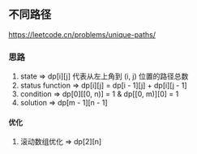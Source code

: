 ## 不同路径

<https://leetcode.cn/problems/unique-paths/>

### 思路

1. state => dp[i][j] 代表从左上角到 (i, j) 位置的路径总数
2. status function => dp[i][j] = dp[i - 1][j] + dp[i][j - 1]
3. condition => dp[0][[0, n)] = 1 & dp[[0, m)][0] = 1
4. solution => dp[m - 1][n - 1]

#### 优化

1. 滚动数组优化 => dp[2][n]
